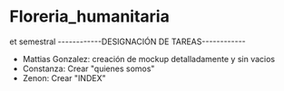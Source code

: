 # Floreria_humanitaria
et semestral
------------DESIGNACIÓN DE TAREAS------------
- Mattias Gonzalez: creación de mockup detalladamente y sin vacios
- Constanza: Crear "quienes somos" 
- Zenon: Crear "INDEX"
